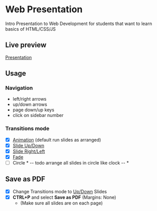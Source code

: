 # Web Presentation

Intro Presentation to Web Development for students that want to learn basics of HTML/CSS/JS

## Live preview

[Presentation](https://nmatei.github.io/web-intro-presentation/)

## Usage

### Navigation

- left/right arrows
- up/down arrows
- page down/up keys
- click on sidebar number

### Transitions mode

- [x] [Animation](https://nmatei.github.io/web-intro-presentation/) (default run slides as arranged)
- [x] [Slide Up/Down](https://nmatei.github.io/web-intro-presentation/?anim=slide-up)
- [x] [Slide Right/Left](https://nmatei.github.io/web-intro-presentation/?anim=slide-left)
- [x] [Fade](https://nmatei.github.io/web-intro-presentation/?anim=fade)
- [ ] Circle * -- todo arrange all slides in circle like clock -- *

## Save as PDF

- [x] Change Transitions mode to [Up/Down](https://nmatei.github.io/web-intro-presentation/?anim=slide-up#/start) Slides 
- [x] **CTRL+P** and select **Save as PDF** (Margins: None)
  - (Make sure all slides are on each page)
